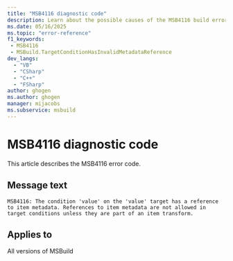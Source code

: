 ```yaml
---
title: "MSB4116 diagnostic code"
description: Learn about the possible causes of the MSB4116 build error, and get troubleshooting tips.
ms.date: 05/16/2025
ms.topic: "error-reference"
f1_keywords:
 - MSB4116
 - MSBuild.TargetConditionHasInvalidMetadataReference
dev_langs:
  - "VB"
  - "CSharp"
  - "C++"
  - "FSharp"
author: ghogen
ms.author: ghogen
manager: mijacobs
ms.subservice: msbuild
---
```


# MSB4116 diagnostic code

<!-- :::ErrorDefinitionDescription::: -->
<!-- :::editable-content name="introDescription"::: -->
This article describes the MSB4116 error code.
<!-- :::editable-content-end::: -->

## Message text

<!-- :::editable-content name="messageText"::: -->
`MSB4116: The condition 'value' on the 'value' target has a reference to item metadata. References to item metadata are not allowed in target conditions unless they are part of an item transform.`
<!-- :::editable-content-end::: -->
<!-- MSB4116: The condition "{1}" on the "{0}" target has a reference to item metadata. References to item metadata are not allowed in target conditions unless they are part of an item transform. -->

<!-- :::editable-content name="postOutputDescription"::: -->
<!--
{StrBegin="MSB4116: "}
-->
<!-- :::editable-content-end::: -->
<!-- :::ErrorDefinitionDescription-end::: -->

## Applies to

All versions of MSBuild
